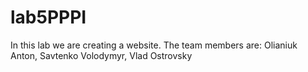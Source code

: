 # lab5PPPI
In this lab we are creating a website.
The team members are: Olianiuk Anton, Savtenko Volodymyr, Vlad Ostrovsky
